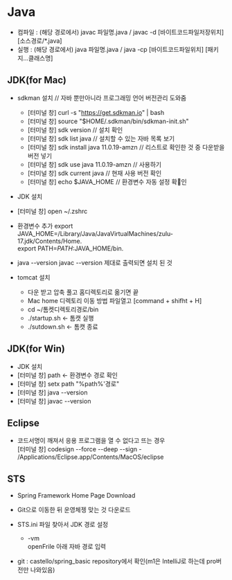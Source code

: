 # Java
- 컴파일 : (해당 경로에서) javac 파일명.java / javac -d [바이트코드파일저장위치] [소스경로/*.java]	
- 실행 : (해당 경로에서) java 파일명.java / java -cp [바이트코드파일위치] [패키지…클래스명]

## JDK(for Mac)
- sdkman 설치 // 자바 뿐만아니라 프로그래밍 언어 버전관리 도와줌
  - [터미널 창] curl -s "https://get.sdkman.io" | bash 
  - [터미널 창] source "$HOME/.sdkman/bin/sdkman-init.sh"
  - [터미널 창] sdk version // 설치 확인
  - [터미널 창] sdk list java // 설치할 수 있는 자바 목록 보기
  - [터미널 창] sdk install java 11.0.19-amzn // 리스트로 확인한 것 중 다운받을 버전 넣기
  - [터미널 창] sdk use java 11.0.19-amzn // 사용하기
  - [터미널 창] sdk current java // 현재 사용 버전 확인
  - [터미널 창] echo $JAVA_HOME // 환경변수 자동 설정 확인
    
- JDK 설치
- [터미널 창] open ~/.zshrc
- 환경변수 추가
  export JAVA_HOME=/Library/Java/JavaVirtualMachines/zulu-17.jdk/Contents/Home.   
  export PATH=${PATH}:$JAVA_HOME/bin. 
- java --version
  javac --version 제대로 출력되면 설치 된 것

- tomcat 설치
  - 다운 받고 압축 풀고 홈디렉토리로 옮기면 끝
  - Mac home 디렉토리 이동 방법 파일열고 [command + shifht + H]
  - cd ~/톰켓디렉토리경로/bin
  - ./startup.sh <- 톰캣 실행
  - ./sutdown.sh <- 톰캣 종료

## JDK(for Win)
- JDK 설치
- [터미널 창] path <- 환경변수 경로 확인
- [터미널 창] setx path "%path%'경로"
- [터미널 창] java --version
- [터미널 창] javac --version 
  
## Eclipse
- 코드서명이 깨져서 응용 프로그램을 열 수 없다고 뜨는 경우  
  [터미널 창] codesign --force --deep --sign - /Applications/Eclipse.app/Contents/MacOS/eclipse

## STS
- Spring Framework Home Page Download
- Git으로 이동한 뒤 운영체젱 맞는 것 다운로드
- STS.ini 파일 찾아서 JDK 경로 설정
  - -vm  
    openFrile 아래 자바 경로 입력

- git : castello/spring_basic repository에서 확인(m1은 IntelliJ로 하는데 pro버전만 나와있음)

## 
